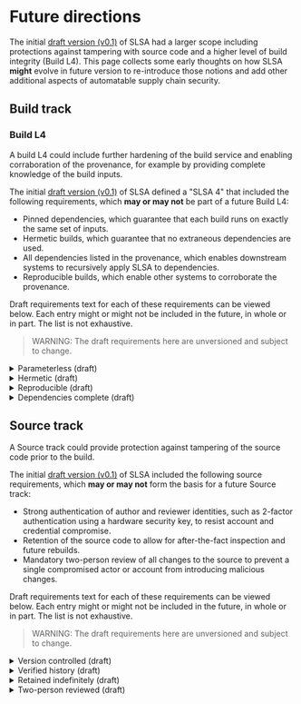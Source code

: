 # Future directions

The initial [draft version (v0.1)] of SLSA had a larger scope including
protections against tampering with source code and a higher level of build
integrity (Build L4). This page collects some early thoughts on how SLSA
**might** evolve in future version to re-introduce those notions and add other
additional aspects of automatable supply chain security.

<section id="build-l4">

## Build track

### Build L4

A build L4 could include further hardening of the build service and enabling
corraboration of the provenance, for example by providing complete knowledge of
the build inputs.

The initial [draft version (v0.1)] of SLSA defined a "SLSA 4" that included the
following requirements, which **may or may not** be part of a future Build L4:

-   Pinned dependencies, which guarantee that each build runs on exactly the
    same set of inputs.
-   Hermetic builds, which guarantee that no extraneous dependencies are used.
-   All dependencies listed in the provenance, which enables downstream systems
    to recursively apply SLSA to dependencies.
-   Reproducible builds, which enable other systems to corroborate the
    provenance.

Draft requirements text for each of these requirements can be viewed below.
Each entry might or might not be included in the future, in whole or in part.
The list is not exhaustive.

> WARNING: The draft requirements here are unversioned and subject to change.

<details id="parameterless">
<summary>Parameterless (draft)</summary>

The build output cannot be affected by user parameters other than the build
entry point and the top-level source location. In other words, the build is
fully defined through the build script and nothing else.

Examples:

-   GitHub Actions
    [workflow_dispatch](https://docs.github.com/en/actions/reference/events-that-trigger-workflows#workflow_dispatch)
    `inputs` MUST be empty.
-   Google Cloud Build
    [user-defined substitutions](https://cloud.google.com/build/docs/configuring-builds/substitute-variable-values)
    MUST be empty. (Default substitutions, whose values are defined by the
    server, are acceptable.)

</details>
<details id="hermetic">
<summary>Hermetic (draft)</summary>

All transitive build steps, sources, and dependencies were fully declared up
front with *immutable references*, and the build steps ran with no network
access.

An **immutable reference** is an identifier that is
guaranteed to always point to the same, immutable artifact. This MUST allow the
consumer to locate the artifact and SHOULD include a cryptographic hash of the
artifact's contents to ensure integrity. Examples: git URL + branch/tag/ref \+
commit ID; cloud storage bucket ID + SHA-256 hash; Subversion URL (no hash).

The user-defined build script:

-   MUST declare all dependencies, including sources and other build steps,
    using *immutable references* in a format that the build service understands.

The build service:

-   MUST fetch all artifacts in a trusted control plane.
-   MUST NOT allow mutable references.
-   MUST verify the integrity of each artifact.
    -   If the *immutable reference* includes a cryptographic hash, the service
        MUST verify the hash and reject the fetch if the verification fails.
    -   Otherwise, the service MUST fetch the artifact over a channel that
        ensures transport integrity, such as TLS or code signing.
-   MUST prevent network access while running the build steps.
    -   This requirement is "best effort." It SHOULD deter a reasonable team
        from having a non-hermetic build, but it need not stop a determined
        adversary. For example, using a container to prevent network access is
        sufficient.

</details>
<details id="reproducible">
<summary>Reproducible (draft)</summary>

Re-running the build steps with identical input artifacts results in bit-for-bit
identical output. Builds that cannot meet this MUST provide a justification why
the build cannot be made reproducible.

"○" means that this requirement is "best effort". The user-provided build script
SHOULD declare whether the build is intended to be reproducible or a
justification why not. The build service MAY blindly propagate this intent
without verifying reproducibility. A consumer MAY reject the build if it does
not reproduce.

</details>
<details id="dependencies-complete">
<summary>Dependencies complete (draft)</summary>

Provenance records all build dependencies that were available while running the
build steps. This includes the initial state of the machine, VM, or container of
the build worker.

-   MUST include all user-specified build steps, sources, dependencies.
-   SHOULD include all service-provided artifacts.

</details>

</section>

<section id="source-track">

## Source track

A Source track could provide protection against tampering of the source code
prior to the build.

The initial [draft version (v0.1)](../v0.1/requirements.md#source-requirements)
of SLSA included the following source requirements, which **may or may not**
form the basis for a future Source track:

-   Strong authentication of author and reviewer identities, such as 2-factor
    authentication using a hardware security key, to resist account and
    credential compromise.
-   Retention of the source code to allow for after-the-fact inspection and
    future rebuilds.
-   Mandatory two-person review of all changes to the source to prevent a single
    compromised actor or account from introducing malicious changes.

Draft requirements text for each of these requirements can be viewed below.
Each entry might or might not be included in the future, in whole or in part.
The list is not exhaustive.

> WARNING: The draft requirements here are unversioned and subject to change.

<details id="version-controlled">
<summary>Version controlled (draft)</summary>

Every change to the source is tracked in a version control system that meets the
following requirements:

-   **[Change history]** There exists a record of the history of changes
    that went into the revision. Each change MUST contain: the identities of
    the uploader and reviewers (if any), timestamps of the reviews (if any)
    and submission, the change description/justification, the content of
    the change, and the parent revisions.

-   **\[Immutable reference]** There exists a way to indefinitely reference
    this particular, immutable revision. In git, this is the {repo URL +
    branch/tag/ref + commit ID}.

Most popular version control system meet this requirement, such as git,
Mercurial, Subversion, or Perforce.

NOTE: This does NOT require that the code, uploader/reviewer identities, or
change history be made public. Rather, some organization attests to the fact
that these requirements are met, and it is up to the consumer whether this
attestation is sufficient.

"○" = RECOMMENDED.

</details>
<details id="verified-history">
<summary>Verified history (draft)</summary>

Every change in the revision's history has at least one strongly authenticated
actor identity (author, uploader, reviewer, etc.) and timestamp. It MUST be
clear which identities were verified, and those identities MUST use [two-step
verification](https://www.google.com/landing/2step/) or similar. (Exceptions
noted below.)

-   **[First-parent history]** In the case of a non-linear version control
    system, where a revision can have more than one parent, only the "first
    parent history" is in scope. In other words, when a feature branch is merged
    back into the main branch, only the merge itself is in scope.
-   **[Historical cutoff]** There is some TBD exception to allow existing
    projects to meet SLSA 3/4 even if historical revisions were present in the
    history. Current thinking is that this could be either last N months or a
    platform attestation guaranteeing that future changes in the next N months
    will meet the requirements.

"Strongly authenticated" means that the actor was mapped to a specific person
using an authentication mechanism which is resistant to account and credential
compromise. For example, 2-factor authentication (2FA) where one factor is a
hardware security key (i.e. YubiKey).

</details>
<details id="retained-indefinitely">
<summary>Retained indefinitely (draft)</summary>

The revision and its change history are preserved indefinitely and cannot be
deleted, except when subject to an established and transparent policy for
obliteration, such as a legal or policy requirement.

-   **[Immutable history]** It MUST not be possible for persons to delete or
    modify the history, even with multi-party approval, except by trusted
    platform admins with two-party approval following the obliterate policy.
-   **[Limited retention for SLSA 3]** At SLSA 3 (but not 4), it is acceptable
    for the retention to be limited to 18 months, as attested by the source
    control platform.
    -   Example: If a commit is made on 2020-04-05 and then a retention
        attestation is generated on 2021-01-01, the commit MUST be retained
        until at least 2022-07-01.

</details>
<details id="two-person-reviewed">
<summary>Two-person reviewed (draft)</summary>

Every change in the revision's history was agreed to by two trusted persons
prior to submission, and both of these trusted persons were strongly
authenticated. (Exceptions from [Verified History](#verified-history) apply here
as well.)

-   The following combinations are acceptable:
    -   Uploader and reviewer are two different trusted persons.
    -   Two different reviewers are trusted persons.
-   **[Different persons]** The platform ensures that no person can use
  alternate identities to bypass the two-person review requirement.
    -   Example: if a person uploads with identity X then reviews with alias Y,
        the platform understands that this is the same person and does not
        consider the review requirement satisfied.
-   **[Informed review]** The reviewer is able and encouraged to make an
    informed decision about what they're approving. The reviewer SHOULD be
    presented with a full, meaningful content diff between the proposed revision
    and the previously reviewed revision. For example, it is not sufficient to
    just indicate that file changed without showing the contents.
-   **[Context-specific approvals]** Approvals are for a specific context, such
    as a repo + branch in git. Moving fully reviewed content from one context to
    another still requires review. (Exact definition of "context" depends on the
    project, and this does not preclude well-understood automatic or reviewless
    merges, such as cutting a release branch.)
    -   Git example: If a fully reviewed commit in one repo is merged into a
        different repo, or a commit in one branch is merged into a different
        branch, then the merge still requires review.

"Trusted persons" are the set of persons who are granted the authority to
maintain a software project. For example, https://github.com/MarkLodato/dotfiles
has just one trusted person (MarkLodato), while
https://hg.mozilla.org/mozilla-central has a set of trusted persons with write
access to the mozilla-central repository.

</details>

</section>

[draft version (v0.1)]: ../v0.1/requirements.md
